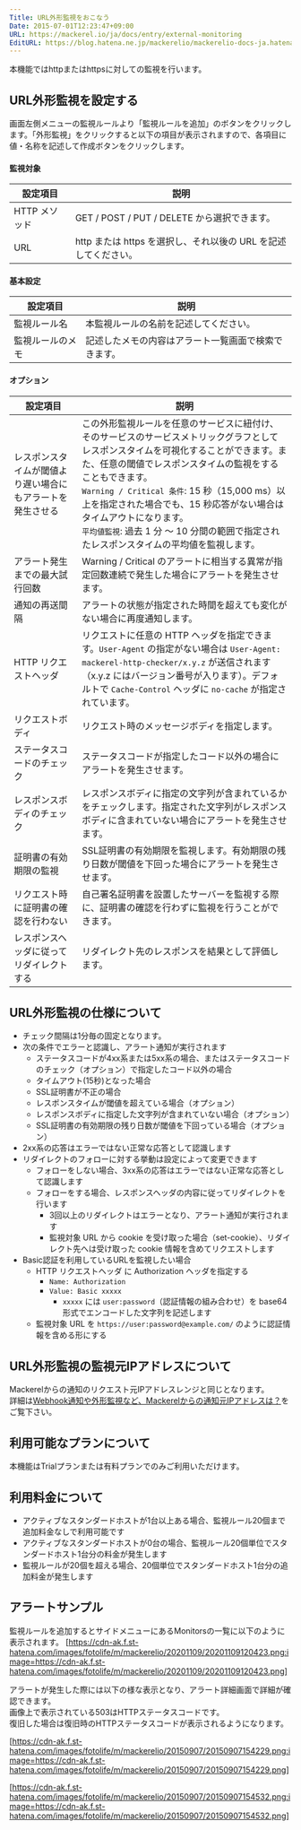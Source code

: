 ```yaml
---
Title: URL外形監視をおこなう
Date: 2015-07-01T12:23:47+09:00
URL: https://mackerel.io/ja/docs/entry/external-monitoring
EditURL: https://blog.hatena.ne.jp/mackerelio/mackerelio-docs-ja.hatenablog.mackerel.io/atom/entry/8454420450099476443
---
```


本機能ではhttpまたはhttpsに対しての監視を行います。

## URL外形監視を設定する
画面左側メニューの監視ルールより「監視ルールを追加」のボタンをクリックします。「外形監視」をクリックすると以下の項目が表示されますので、各項目に値・名称を記述して作成ボタンをクリックします。

#### 監視対象

|設定項目|説明|
|-----|-----|
|HTTP メソッド|GET / POST / PUT / DELETE から選択できます。|
|URL|http または https を選択し、それ以後の URL を記述してください。|

#### 基本設定

|設定項目|説明|
|-----|-----|
|監視ルール名|本監視ルールの名前を記述してください。|
|監視ルールのメモ|記述したメモの内容はアラート一覧画面で検索できます。|

#### オプション

|設定項目|説明|
|-----|-----|
|レスポンスタイムが閾値より遅い場合にもアラートを発生させる|この外形監視ルールを任意のサービスに紐付け、そのサービスのサービスメトリックグラフとしてレスポンスタイムを可視化することができます。また、任意の閾値でレスポンスタイムの監視をすることもできます。<br>`Warning / Critical 条件`: 15 秒（15,000 ms）以上を指定された場合でも、15 秒応答がない場合はタイムアウトになります。<br>`平均値監視`: 過去 1 分 〜 10 分間の範囲で指定されたレスポンスタイムの平均値を監視します。|
|アラート発生までの最大試行回数|Warning / Critical のアラートに相当する異常が指定回数連続で発生した場合にアラートを発生させます。|
|通知の再送間隔|アラートの状態が指定された時間を超えても変化がない場合に再度通知します。|
|HTTP リクエストヘッダ|リクエストに任意の HTTP ヘッダを指定できます。`User-Agent` の指定がない場合は `User-Agent: mackerel-http-checker/x.y.z` が送信されます（x.y.z にはバージョン番号が入ります）。デフォルトで `Cache-Control` ヘッダに `no-cache` が指定されています。|
|リクエストボディ|リクエスト時のメッセージボディを指定します。|
|ステータスコードのチェック|ステータスコードが指定したコード以外の場合にアラートを発生させます。|
|レスポンスボディのチェック|レスポンスボディに指定の文字列が含まれているかをチェックします。指定された文字列がレスポンスボディに含まれていない場合にアラートを発生させます。|
|証明書の有効期限の監視|SSL証明書の有効期限を監視します。有効期限の残り日数が閾値を下回った場合にアラートを発生させます。|
|リクエスト時に証明書の確認を行わない|自己署名証明書を設置したサーバーを監視する際に、証明書の確認を行わずに監視を行うことができます。|
|レスポンスヘッダに従ってリダイレクトする|リダイレクト先のレスポンスを結果として評価します。|

## URL外形監視の仕様について
* チェック間隔は1分毎の固定となります。
* 次の条件でエラーと認識し、アラート通知が実行されます
    * ステータスコードが4xx系または5xx系の場合、またはステータスコードのチェック（オプション）で指定したコード以外の場合
    * タイムアウト(15秒)となった場合
    * SSL証明書が不正の場合
    * レスポンスタイムが閾値を超えている場合（オプション）
    * レスポンスボディに指定した文字列が含まれていない場合（オプション）
    * SSL証明書の有効期限の残り日数が閾値を下回っている場合（オプション）
* 2xx系の応答はエラーではない正常な応答として認識します
* リダイレクトのフォローに対する挙動は設定によって変更できます
  * フォローをしない場合、3xx系の応答はエラーではない正常な応答として認識します
  * フォローをする場合、レスポンスヘッダの内容に従ってリダイレクトを行います
    * 3回以上のリダイレクトはエラーとなり、アラート通知が実行されます
    * 監視対象 URL から cookie を受け取った場合（set-cookie）、リダイレクト先へは受け取った cookie 情報を含めてリクエストします
* Basic認証を利用しているURLを監視したい場合
  * HTTP リクエストヘッダ に Authorization ヘッダを指定する
    * `Name: Authorization`
    * `Value: Basic xxxxx`
      * `xxxxx` には `user:password`（認証情報の組み合わせ）を base64 形式でエンコードした文字列を記述します
  * 監視対象 URL を `https://user:password@example.com/` のように認証情報を含める形にする

## URL外形監視の監視元IPアドレスについて
Mackerelからの通知のリクエスト元IPアドレスレンジと同じとなります。  
詳細は[Webhook通知や外形監視など、Mackerelからの通知元IPアドレスは？](https://support.mackerel.io/hc/ja/articles/360039701332-Webhook%E9%80%9A%E7%9F%A5%E3%82%84%E5%A4%96%E5%BD%A2%E7%9B%A3%E8%A6%96%E3%81%AA%E3%81%A9-Mackerel%E3%81%8B%E3%82%89%E3%81%AE%E9%80%9A%E7%9F%A5%E5%85%83IP%E3%82%A2%E3%83%89%E3%83%AC%E3%82%B9%E3%81%AF-)をご覧下さい。

## 利用可能なプランについて
本機能はTrialプランまたは有料プランでのみご利用いただけます。

## 利用料金について
* アクティブなスタンダードホストが1台以上ある場合、監視ルール20個まで追加料金なしで利用可能です
* アクティブなスタンダードホストが0台の場合、監視ルール20個単位でスタンダードホスト1台分の料金が発生します
* 監視ルールが20個を超える場合、20個単位でスタンダードホスト1台分の追加料金が発生します

## アラートサンプル
監視ルールを追加するとサイドメニューにあるMonitorsの一覧に以下のように表示されます。
[https://cdn-ak.f.st-hatena.com/images/fotolife/m/mackerelio/20201109/20201109120423.png:image=https://cdn-ak.f.st-hatena.com/images/fotolife/m/mackerelio/20201109/20201109120423.png]

アラートが発生した際には以下の様な表示となり、アラート詳細画面で詳細が確認できます。  
画像上で表示されている503はHTTPステータスコードです。  
復旧した場合は復旧時のHTTPステータスコードが表示されるようになります。

[https://cdn-ak.f.st-hatena.com/images/fotolife/m/mackerelio/20150907/20150907154229.png:image=https://cdn-ak.f.st-hatena.com/images/fotolife/m/mackerelio/20150907/20150907154229.png]

[https://cdn-ak.f.st-hatena.com/images/fotolife/m/mackerelio/20150907/20150907154532.png:image=https://cdn-ak.f.st-hatena.com/images/fotolife/m/mackerelio/20150907/20150907154532.png]
